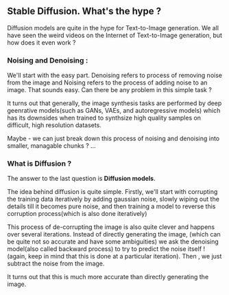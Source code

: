 ## Stable Diffusion. What's the hype ? 

Diffusion models are quite in the hype for Text-to-Image generation. We all have seen the weird videos on the Internet of Text-to-Image generation, but how does it even work ?

### Noising and Denoising : 
We'll start with the easy part. Denoising refers to process of removing noise from the image and Noising refers to the process of adding noise to an image. That sounds easy. Can there be any problem in this simple task ?

It turns out that generally, the image synthesis tasks are performed by deep geenrative models(such as GANs, VAEs, and autoregressive models) which has its downsides when trained to synthsize high quality samples on difficult, high resolution datasets. 

Maybe - we can just break down this process of noising and denoising into smaller, managable chunks ? ...  

### What is Diffusion ?

The answer to the last question is **Diffusion models**. 

The idea behind diffusion is quite simple. Firstly, we'll start with corrupting the training data iteratively by adding gaussian noise, slowly wiping out the details till it becomes pure noise, and then training a model to reverse this corruption process(which is also done iteratively) 

This process of de-corrupting the image is also quite clever and happens over several iterations. Instead of directly generating the image, (which can be quite not so accurate and have some ambiguities) we ask the denoising model(also called backward process) to try to predict the noise itself !(again, keep in mind that this is done at a particular iteration). Then , we just subtract the noise from the image.

It turns out that this is much more accurate than directly generating the image. 